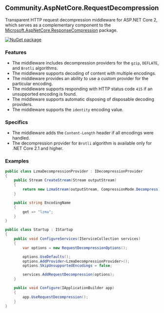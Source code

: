 ## Community.AspNetCore.RequestDecompression

Transparent HTTP request decompression middleware for ASP.NET Core 2, which serves as a complementary component to the [Microsoft.AspNetCore.ResponseCompression](https://www.nuget.org/packages/Microsoft.AspNetCore.ResponseCompression/) package.

[![NuGet package](https://img.shields.io/nuget/v/Community.AspNetCore.RequestDecompression.svg?style=flat-square)](https://www.nuget.org/packages/Community.AspNetCore.RequestDecompression)

### Features

- The middleware includes decompression providers for the `gzip`, `DEFLATE`, and `Brotli` algorithms.
- The middleware supports decoding of content with multiple encodings.
- The middleware provides an ability to use a custom provider for the particular encoding.
- The middleware supports responding with HTTP status code `415` if an unsupported encoding is found.
- The middleware supports automatic disposing of disposable decoding providers.
- The middleware supports the `identity` encoding value.

### Specifics

- The middleware adds the `Content-Length` header if all encodings were handled.
- The decompression provider for `Brotli` algorithm is available only for .NET Core 2.1 and higher.

### Examples

```cs
public class LzmaDecompressionProvider : IDecompressionProvider
{
    public Stream CreateStream(Stream outputStream)
    {
        return new LzmaStream(outputStream, CompressionMode.Decompress);
    }

    public string EncodingName
    {
        get => "lzma";
    }
}
```
```cs
public class Startup : IStartup
{
    public void ConfigureServices(IServiceCollection services)
    {
        var options = new RequestDecompressionOptions();

        options.UseDefaults();
        options.AddProvider<LzmaDecompressionProvider>();
        options.SkipUnsupportedEncodings = false;

        services.AddRequestDecompression(options);
    }

    public void Configure(IApplicationBuilder app)
    {
        app.UseRequestDecompression();
    }
}
```